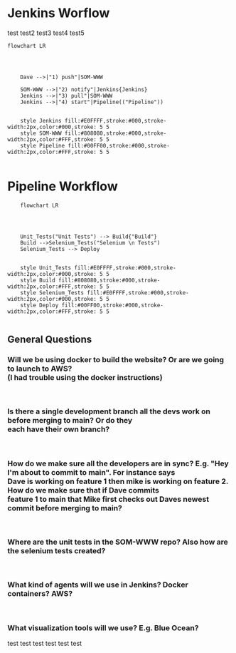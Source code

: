 # Jenkins Worflow

test
test2
test3
test4
test5

```mermaid
flowchart LR
   
   
     
   
    Dave -->|"1) push"|SOM-WWW 

    SOM-WWW -->|"2) notify"|Jenkins{Jenkins}
    Jenkins -->|"3) pull"|SOM-WWW 
    Jenkins -->|"4) start"|Pipeline(("Pipeline"))
    
   
    style Jenkins fill:#E0FFFF,stroke:#000,stroke-width:2px,color:#000,stroke: 5 5
    style SOM-WWW fill:#808080,stroke:#000,stroke-width:2px,color:#FFF,stroke: 5 5
    style Pipeline fill:#00FF00,stroke:#000,stroke-width:2px,color:#FFF,stroke: 5 5
    
```


# Pipeline Workflow

```mermaid
    flowchart LR
   
   
     
   
    Unit_Tests("Unit Tests") --> Build{"Build"}
    Build -->Selenium_Tests("Selenium \n Tests")
    Selenium_Tests --> Deploy

   
    style Unit_Tests fill:#E0FFFF,stroke:#000,stroke-width:2px,color:#000,stroke: 5 5
    style Build fill:#808080,stroke:#000,stroke-width:2px,color:#FFF,stroke: 5 5
    style Selenium_Tests fill:#E0FFFF,stroke:#000,stroke-width:2px,color:#000,stroke: 5 5
    style Deploy fill:#00FF00,stroke:#000,stroke-width:2px,color:#FFF,stroke: 5 5
    

```




## General Questions


### Will we be using docker to build the website? Or are we going to launch to AWS? <br>(I had trouble using the docker instructions)
<br>

### Is there a single development branch all the devs work on before merging to main? Or do they <br> each have their own branch?
<br>

### How do we make sure all the developers are in sync? E.g. "Hey I'm about to commit to main". For instance says <br> Dave is working on feature 1 then mike is working on feature 2. How do we make sure that if Dave commits <br> feature 1 to main that Mike first checks out Daves newest commit before merging to main?
<br>

### Where are the unit tests in the SOM-WWW repo? Also how are the selenium tests created?
<br>

### What kind of agents will we use in Jenkins? Docker containers? AWS?
<br>

### What visualization tools will we use? E.g. Blue Ocean?
   
   test
test
test
test
test
test
